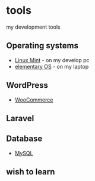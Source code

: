 # tools
my development tools

## Operating systems

* [Linux Mint](https://www.linuxmint.com/) - on my develop pc
* [elementary OS](https://elementary.io/) - on my laptop

## WordPress

* [WooCommerce](https://woocommerce.com/)

## Laravel

## Database

* [MySQL](https://www.mysql.com/)


## wish to learn
